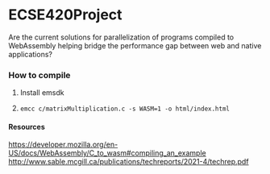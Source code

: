 # ECSE420Project
Are the current solutions for parallelization of programs compiled to WebAssembly helping bridge the performance gap between web and native applications?

### How to compile

1. Install emsdk

2. `emcc c/matrixMultiplication.c -s WASM=1 -o html/index.html`

#### Resources

https://developer.mozilla.org/en-US/docs/WebAssembly/C_to_wasm#compiling_an_example
http://www.sable.mcgill.ca/publications/techreports/2021-4/techrep.pdf